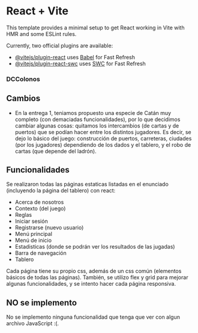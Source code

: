 # React + Vite

This template provides a minimal setup to get React working in Vite with HMR and some ESLint rules.

Currently, two official plugins are available:

- [@vitejs/plugin-react](https://github.com/vitejs/vite-plugin-react/blob/main/packages/plugin-react/README.md) uses [Babel](https://babeljs.io/) for Fast Refresh
- [@vitejs/plugin-react-swc](https://github.com/vitejs/vite-plugin-react-swc) uses [SWC](https://swc.rs/) for Fast Refresh


### DCColonos 

## Cambios 
- En la entrega 1, teniamos propuesto una especie de Catán muy completo (con demaciadas funcionalidades), por lo que decidimos cambiar algunas cosas: quitamos los intercambios (de cartas y de puertos) que se podían hacer entre los distintos jugadores. Es decir, se dejo lo básico del juego: construcción de puertos, carreteras, ciudades (por los jugadores) dependiendo de los dados y el tablero, y el robo de cartas (que depende del ladrón). 

## Funcionalidades 
Se realizaron todas las páginas estaticas listadas en el enunciado (incluyendo la página del tablero) con react: 

- Acerca de nosotros 
- Contexto (del juego)
- Reglas 
- Iniciar sesión 
- Registrarse (nuevo usuario)
- Menú principal
- Menú de inicio 
- Estadisticas (donde se podrán ver los resultados de las jugadas)
- Barra de navegación
- Tablero 

Cada página tiene su propio css, además de un css común (elementos básicos de todas las páginas). También, se utilizo flex y grid para mejorar algunas funcionalidades, y se intento hacer cada página responsiva. 

## NO se implemento 
No se implemento ninguna funcionalidad que tenga que ver con algun archivo JavaScript :(. 